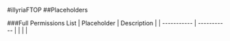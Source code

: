 #illyriaFTOP
##Placeholders

###Full Permissions List
| Placeholder | Description |
| ----------- | ----------- |
|  |  |
